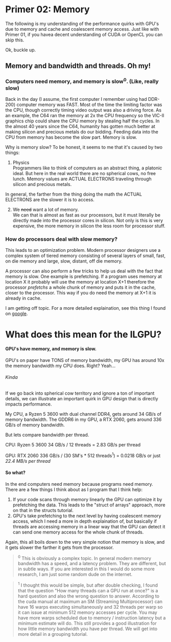 ﻿---
layout: wiki
---

# Primer 02: Memory

The following is my understanding of the performance quirks with GPU's due to memory and cache and coalescent memory access.
Just like with Primer 01, if you havea decent understanding of CUDA or OpenCL you can skip this.

Ok, buckle up.

## Memory and bandwidth and threads. Oh my!

### Computers need memory, and memory is slow<sup>0</sup>. (Like, really slow)
Back in the day (I assume, the first computer I remember using had DDR-200) computer memory
 was FAST. Most of the time the limiting factor was the CPU, though correctly timing video output was also
a driving force. As an example, the C64 ran the memory at 2x the CPU frequency so the VIC-II 
graphics chip could share the CPU memory by stealing half the cycles. In the almost 40 years since the C64, humanity 
has gotten much better at making silicon and precious metals do our bidding. Feeding 
data into the CPU from memory has become the slow part. Memory is slow.

Why is memory slow? To be honest, it seems to me that it's caused by two things:

1. Physics<br/>
Programmers like to think of computers as an abstract thing, a platonic ideal. 
But here in the real world there are no spherical cows, no free lunch. Memory values are ACTUAL
ELECTRONS traveling through silicon and precious metals. 

In general, the farther from the thing doing the math the ACTUAL ELECTRONS are the slower it is
to access.

2. We ~~need~~ want a lot of memory.<br/>
We can that is almost as fast as our processors, but it must literally be directly made into the processor cores in silicon. 
Not only is this is very expensive, the more memory in silicon the less room for processor stuff. 

### How do processors deal with slow memory?

This leads to an optimization problem. Modern processor designers use a complex system of tiered 
memory consisting of several layers of small, fast, on die memory and large, slow, distant, off die memory.

A processor can also perform a few tricks to help us deal with the fact that memory is slow. 
One example is prefetching. If a program uses memory at location X it probably will use the 
memory at location X+1 therefore the processor *prefetchs* a whole chunk of memory and puts it in 
the cache, closer to the processor. This way if you do need the memory at X+1 it is already in cache. 

I am getting off topic. For a more detailed explaination, see this thing I found on [google](https://formulusblack.com/blog/compute-performance-distance-of-data-as-a-measure-of-latency/).

# What does this mean for the ILGPU?

#### GPU's have memory, and memory is slow. 

GPU's on paper have TONS of memory bandwidth, my GPU has around 10x the memory bandwidth my CPU does. Right? Yeah... 

###### Kinda
If we go back into spherical cow territory and ignore a ton of important details, we can illustrate an 
important quirk in GPU design that is directly impacts performance.

My CPU, a Ryzen 5 3600 with dual channel DDR4, gets around 34 GB/s of memory bandwidth. The GDDR6 in my GPU, a RTX 2060, gets around 336 GB/s of memory bandwidth.

But lets compare bandwidth per thread.

CPU: Ryzen 5 3600 34 GB/s / 12 threads = 2.83 GB/s per thread

GPU: RTX 2060 336 GB/s / (30 SM's * 512 threads<sup>1</sup>) = 0.0218 GB/s or just *22.4 MB/s per thread*

#### So what?
In the end computers need memory because programs need memory. There are a few things I think about as I program that I think help:

1. If your code scans through memory linearly the GPU can optimize it by prefetching the data. This leads to the "struct of arrays"
 approach, more on that in the structs tutorial.
2. GPU's take prefetching to the next level by having coalescent memory access, which I need a more in depth explaination of, but
basically if threads are accessing memory in a linear way that the GPU can detect it can send one memory access for the whole chunk
of threads. 

Again, this all boils down to the very simple notion that memory is slow, and it gets slower the farther it gets from the processor.

> <sup>0</sup>
> This is obviously a complex topic. In general modern memory bandwidth has a speed, and a latency problem. They
> are different, but in subtle ways. If you are interested in this I would do some more research, I am just 
> some random dude on the internet.

> <sup>1</sup>
> I thought this would be simple, but after double checking, I found that the question "How many threads can a GPU run at once?"
>  is a hard question and also the wrong question to answer. According to the cuda manual at maximum an SM (Streaming Multiprocessor) can 
> have 16 warps executing simultaneously and 32 threads per warp so it can issue at minimum 512 memory accesses per 
> cycle. You may have more warps scheduled due to memory / instruction latency but a minimum estimate will do. This still provides a good
> illustration for how little memory bandwidth you have per thread. We will get into more detail in a 
> grouping tutorial.